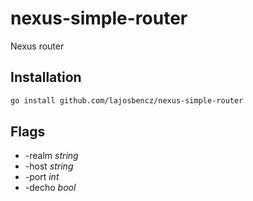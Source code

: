 # nexus-simple-router
Nexus router

## Installation

```bash
go install github.com/lajosbencz/nexus-simple-router
```

## Flags

 - -realm _string_
 - -host _string_
 - -port _int_
 - -decho _bool_